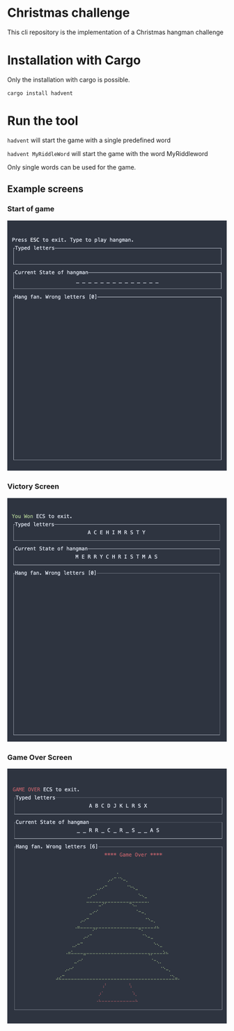 # Christmas challenge

This cli repository is the implementation of a Christmas hangman challenge

# Installation with Cargo

Only the installation with cargo is possible.

```
cargo install hadvent
```

# Run the tool

`hadvent` will start the game with a single predefined word

`hadvent MyRiddleWord` will start the game with the word MyRiddleword

Only single words can be used for the game.

## Example screens

### Start of game

![Start](./start.png)

### Victory Screen

![Victory](./victory.png)

### Game Over Screen

![Game Over](./game_over.png)